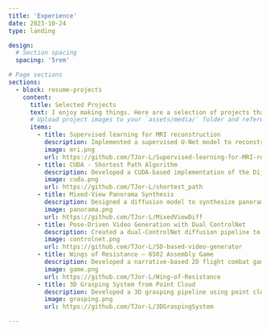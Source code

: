 ```yaml
---
title: 'Experience'
date: 2023-10-24
type: landing

design:
  # Section spacing
  spacing: '5rem'

# Page sections
sections:
  - block: resume-projects
    content:
      title: Selected Projects
      text: I enjoy making things. Here are a selection of projects that I have worked on over the years.
      # Upload project images to your `assets/media/` folder and reference the filename in the `image` option
      items:
        - title: Supervised learning for MRI reconstruction
          description: Implemented a supervised U-Net model to reconstruct fully sampled MRI images from undersampled k-space data using PyTorch.
          image: mri.png
          url: https://github.com/TJor-L/Supervised-learning-for-MRI-reconstruction
        - title: CUDA - Shortest Path Algorithm
          description: Developed a CUDA-based implementation of the Dijkstra algorithm to find the shortest path in a graph, achieving significant performance improvements.
          image: cuda.png
          url: https://github.com/TJor-L/shortest_path
        - title: Mixed-View Panorama Synthesis
          description: Designed a diffusion model to synthesize panoramic street-view scenes by fusing satellite imagery, depth estimation, and texture information with Transformer backbones.
          image: panorama.png
          url: https://github.com/TJor-L/MixedViewDiff
        - title: Pose-Driven Video Generation with Dual ControlNet
          description: Created a dual-ControlNet diffusion pipeline to generate videos conditioned on human poses and reference actions. Integrated LoRA for fine-tuning control styles.
          image: controlnet.png
          url: https://github.com/TJor-L/SD-based-video-generator
        - title: Wings of Resistance – 6502 Assembly Game
          description: Developed a narrative-based 2D flight combat game for Atari using 6502 Assembly, featuring pixel-level rendering, radar mechanics, and dynamic effects.
          image: game.png
          url: https://github.com/TJor-L/Wing-of-Resistance
        - title: 3D Grasping System from Point Cloud
          description: Developed a 3D grasping pipeline using point cloud data from 3D scans. Implemented plane detection with RANSAC, point cloud alignment, and visualization via Open3D.
          image: grasping.png
          url: https://github.com/TJor-L/3DGraspingSystem

---
```

